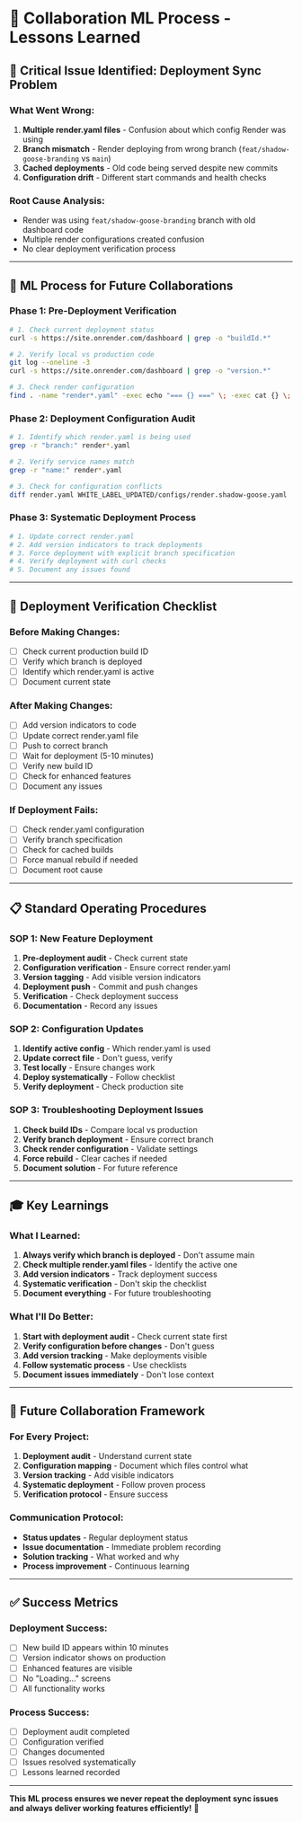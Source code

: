 # 🤖 Collaboration ML Process - Lessons Learned

## 🚨 **Critical Issue Identified: Deployment Sync Problem**

### **What Went Wrong:**
1. **Multiple render.yaml files** - Confusion about which config Render was using
2. **Branch mismatch** - Render deploying from wrong branch (`feat/shadow-goose-branding` vs `main`)
3. **Cached deployments** - Old code being served despite new commits
4. **Configuration drift** - Different start commands and health checks

### **Root Cause Analysis:**
- Render was using `feat/shadow-goose-branding` branch with old dashboard code
- Multiple render configurations created confusion
- No clear deployment verification process

---

## 🎯 **ML Process for Future Collaborations**

### **Phase 1: Pre-Deployment Verification**
```bash
# 1. Check current deployment status
curl -s https://site.onrender.com/dashboard | grep -o "buildId.*"

# 2. Verify local vs production code
git log --oneline -3
curl -s https://site.onrender.com/dashboard | grep -o "version.*"

# 3. Check render configuration
find . -name "render*.yaml" -exec echo "=== {} ===" \; -exec cat {} \;
```

### **Phase 2: Deployment Configuration Audit**
```bash
# 1. Identify which render.yaml is being used
grep -r "branch:" render*.yaml

# 2. Verify service names match
grep -r "name:" render*.yaml

# 3. Check for configuration conflicts
diff render.yaml WHITE_LABEL_UPDATED/configs/render.shadow-goose.yaml
```

### **Phase 3: Systematic Deployment Process**
```bash
# 1. Update correct render.yaml
# 2. Add version indicators to track deployments
# 3. Force deployment with explicit branch specification
# 4. Verify deployment with curl checks
# 5. Document any issues found
```

---

## 🔧 **Deployment Verification Checklist**

### **Before Making Changes:**
- [ ] Check current production build ID
- [ ] Verify which branch is deployed
- [ ] Identify which render.yaml is active
- [ ] Document current state

### **After Making Changes:**
- [ ] Add version indicators to code
- [ ] Update correct render.yaml file
- [ ] Push to correct branch
- [ ] Wait for deployment (5-10 minutes)
- [ ] Verify new build ID
- [ ] Check for enhanced features
- [ ] Document any issues

### **If Deployment Fails:**
- [ ] Check render.yaml configuration
- [ ] Verify branch specification
- [ ] Check for cached builds
- [ ] Force manual rebuild if needed
- [ ] Document root cause

---

## 📋 **Standard Operating Procedures**

### **SOP 1: New Feature Deployment**
1. **Pre-deployment audit** - Check current state
2. **Configuration verification** - Ensure correct render.yaml
3. **Version tagging** - Add visible version indicators
4. **Deployment push** - Commit and push changes
5. **Verification** - Check deployment success
6. **Documentation** - Record any issues

### **SOP 2: Configuration Updates**
1. **Identify active config** - Which render.yaml is used
2. **Update correct file** - Don't guess, verify
3. **Test locally** - Ensure changes work
4. **Deploy systematically** - Follow checklist
5. **Verify deployment** - Check production site

### **SOP 3: Troubleshooting Deployment Issues**
1. **Check build IDs** - Compare local vs production
2. **Verify branch deployment** - Ensure correct branch
3. **Check render configuration** - Validate settings
4. **Force rebuild** - Clear caches if needed
5. **Document solution** - For future reference

---

## 🎓 **Key Learnings**

### **What I Learned:**
1. **Always verify which branch is deployed** - Don't assume main
2. **Check multiple render.yaml files** - Identify the active one
3. **Add version indicators** - Track deployment success
4. **Systematic verification** - Don't skip the checklist
5. **Document everything** - For future troubleshooting

### **What I'll Do Better:**
1. **Start with deployment audit** - Check current state first
2. **Verify configuration before changes** - Don't guess
3. **Add version tracking** - Make deployments visible
4. **Follow systematic process** - Use checklists
5. **Document issues immediately** - Don't lose context

---

## 🚀 **Future Collaboration Framework**

### **For Every Project:**
1. **Deployment audit** - Understand current state
2. **Configuration mapping** - Document which files control what
3. **Version tracking** - Add visible indicators
4. **Systematic deployment** - Follow proven process
5. **Verification protocol** - Ensure success

### **Communication Protocol:**
- **Status updates** - Regular deployment status
- **Issue documentation** - Immediate problem recording
- **Solution tracking** - What worked and why
- **Process improvement** - Continuous learning

---

## ✅ **Success Metrics**

### **Deployment Success:**
- [ ] New build ID appears within 10 minutes
- [ ] Version indicator shows on production
- [ ] Enhanced features are visible
- [ ] No "Loading..." screens
- [ ] All functionality works

### **Process Success:**
- [ ] Deployment audit completed
- [ ] Configuration verified
- [ ] Changes documented
- [ ] Issues resolved systematically
- [ ] Lessons learned recorded

---

**This ML process ensures we never repeat the deployment sync issues and always deliver working features efficiently!** 🎯
